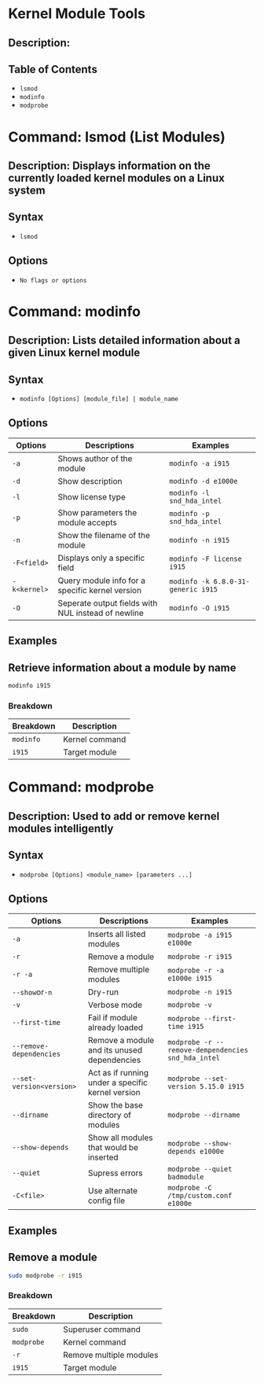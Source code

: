 # Kernel Module Tools

## Description:

## Table of Contents

- `lsmod`
- `modinfo`
- `modprobe`

# Command: lsmod (List Modules)

## Description: Displays information on the currently loaded kernel modules on a Linux system

## Syntax

- `lsmod`

## Options

- `No flags or options`

# Command: modinfo

## Description: Lists detailed information about a given Linux kernel module

## Syntax

- `modinfo [Options] [module_file] | module_name`

## Options

| Options | Descriptions | Examples |
|---------|--------------|----------|
| `-a` | Shows author of the module | `modinfo -a i915` |
| `-d` | Show description | `modinfo -d e1000e` |
| `-l` | Show license type | `modinfo -l snd_hda_intel` |
| `-p` | Show parameters the module accepts | `modinfo -p snd_hda_intel` |
| `-n` | Show the filename of the module | `modinfo -n i915` |
| `-F<field>` | Displays only a specific field | `modinfo -F license i915` |
| `-k<kernel>` | Query module info for a specific kernel version | `modinfo -k 6.8.0-31-generic i915` |
| `-O` | Seperate output fields with NUL instead of newline | `modinfo -O i915` |

## Examples

## Retrieve information about a module by name

```bash
modinfo i915
```

### Breakdown

| Breakdown | Description |
|-----------|-------------|
| `modinfo` | Kernel command |
| `i915` | Target module |

# Command: modprobe

## Description: Used to add or remove kernel modules intelligently

## Syntax

- `modprobe [Options] <module_name> [parameters ...]`

## Options

| Options | Descriptions | Examples |
|---------|--------------|----------|
| `-a` | Inserts all listed modules | `modprobe -a i915 e1000e` |
| `-r` | Remove a module | `modprobe -r i915` |
| `-r -a` | Remove multiple modules | `modprobe -r -a e1000e i915` |
| `--show`or`-n` | Dry-run | `modprobe -n i915` |
| `-v` | Verbose mode | `modprobe -v` |
| `--first-time` | Fail if module already loaded | `modprobe --first-time i915` | 
| `--remove-dependencies` | Remove a module and its unused dependencies | `modprobe -r --remove-dempendencies snd_hda_intel` |
| `--set-version<version>` | Act as if running under a specific kernel version | `modprobe --set-version 5.15.0 i915` |
| `--dirname` | Show the base directory of modules | `modprobe --dirname` |
| `--show-depends` | Show all modules that would be inserted | `modprobe --show-depends e1000e` |
| `--quiet` | Supress errors | `modprobe --quiet badmodule` |
| `-C<file>` | Use alternate config file | `modprobe -C /tmp/custom.conf e1000e` |

## Examples

## Remove a module

```bash
sudo modprobe -r i915
```

### Breakdown

| Breakdown | Description |
|-----------|-------------|
| `sudo` | Superuser command |
| `modprobe` | Kernel command |
| `-r` | Remove multiple modules |
| `i915` | Target module |